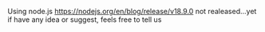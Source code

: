Using node.js https://nodejs.org/en/blog/release/v18.9.0
not realeased...yet
if have any idea or suggest, feels free to tell us
